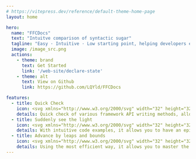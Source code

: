 ```yaml
---
# https://vitepress.dev/reference/default-theme-home-page
layout: home

hero:
  name: "FFCDocs"
  text: "Intuitve comparison of syntactic sugar"
  tagline: "Easy · Intuitive · Low starting point, helping developers easily select the appropriate framework"
  image: /image_src.png
  actions:
    - theme: brand
      text: Get Started
      link: '/web-site/declare-state'
    - theme: alt
      text: View on Github
      link: https://github.com/LQYld/FFCDocs

features:
  - title: Quick Check
    icon: <svg xmlns="http://www.w3.org/2000/svg" width="32" height="32" viewBox="0 0 128 128"><linearGradient id="ssvg-id-right-pointing-magnifying-glassa" x1="69.845" x2="69.845" y1="72.22" y2="82.027" gradientTransform="scale(-1 1) rotate(-45 4.557 224.572)" gradientUnits="userSpaceOnUse"><stop stop-color="#eee" offset="0"/><stop stop-color="#9E9E9E" offset="1"/></linearGradient><path fill="url(#ssvg-id-right-pointing-magnifying-glassa)" d="M29.22 90.08l8.45 8.5L71.46 64.6l-8.45-8.49z"/><path d="M63.02 60.37l4.22 4.24-29.56 29.72-4.22-4.24 29.56-29.72m0-4.26L29.23 90.09l8.45 8.49L71.47 64.6l-8.45-8.49z" fill="#424242" opacity=".2"/><radialGradient id="ssvg-id-right-pointing-magnifying-glassb" cx="43.358" cy="4.333" r="82.01" gradientTransform="matrix(-1.0004 0 0 1 128.03 0)" gradientUnits="userSpaceOnUse"><stop stop-color="#E0E0E0" offset="0"/><stop stop-color="#DBDBDB" offset=".227"/><stop stop-color="#CDCDCD" offset=".494"/><stop stop-color="#B5B5B5" offset=".779"/><stop stop-color="#9E9E9E" offset="1"/></radialGradient><path d="M54.33 16.02c-15.94 16.02-15.94 42 0 58.03s41.78 16.02 57.72 0 15.94-42 0-58.03-41.78-16.03-57.72 0z" fill="url(#ssvg-id-right-pointing-magnifying-glassb)"/><radialGradient id="ssvg-id-right-pointing-magnifying-glassc" cx="39.5" cy="75.25" r="49.092" gradientUnits="userSpaceOnUse"><stop stop-color="#FFA726" offset="0"/><stop stop-color="#FFA623" offset=".04"/><stop stop-color="#FF9800" offset=".517"/><stop stop-color="#FB8C00" offset="1"/></radialGradient><path d="M19.68 89.31c6.48-6.52 13.55-11.1 19.48-13.06 1.62-.54 3.07-1.49 4.28-2.71l1.78-1.79 10.75 10.8-1.78 1.79c-1.21 1.21-2.16 2.67-2.69 4.3-1.96 5.96-6.51 13.06-12.99 19.58-7.31 7.35-15.36 12.23-21.69 13.69l-.88.89a4.05 4.05 0 0 1-5.74 0l-1.59-1.6c-.37-.24-.71-.51-1.02-.81-.31-.31-.58-.65-.81-1.02l-1.59-1.6a4.086 4.086 0 0 1 0-5.77l.88-.89c1.45-6.35 6.3-14.45 13.61-21.8z" fill="url(#ssvg-id-right-pointing-magnifying-glassc)"/><path d="M83.19 7c10.1 0 19.59 3.95 26.73 11.13 14.75 14.83 14.75 38.97 0 53.8-7.14 7.18-16.63 11.13-26.73 11.13S63.6 79.11 56.46 71.93c-14.75-14.83-14.75-38.97 0-53.8C63.6 10.95 73.09 7 83.19 7m0-3a40.58 40.58 0 0 0-28.86 12.02c-15.94 16.02-15.94 42 0 58.03 7.97 8.01 18.41 12.02 28.86 12.02s20.89-4.01 28.86-12.02c15.94-16.02 15.94-42 0-58.03A40.597 40.597 0 0 0 83.19 4z" fill="#424242" opacity=".2"/><path d="M45.22 76l6.53 6.56c-1.42 1.52-2.49 3.29-3.1 5.15-1.89 5.75-6.36 12.46-12.27 18.4-6.64 6.68-14.21 11.49-20.23 12.88l-.84.19-.61.61-.88.89a1.042 1.042 0 0 1-1.48 0l-1.59-1.6-.23-.23-.27-.18c-.2-.13-.36-.26-.51-.41s-.28-.32-.41-.51l-.17-.28-.23-.23-1.59-1.6c-.42-.43-.42-1.12 0-1.54l.88-.89.61-.61.17-.82c1.38-6.06 6.17-13.67 12.82-20.35C27.73 85.49 34.4 81 40.12 79.1c1.84-.62 3.59-1.69 5.1-3.1m.01-4.25l-1.78 1.79c-1.21 1.21-2.66 2.17-4.28 2.71-5.93 1.97-12.99 6.55-19.48 13.06-7.31 7.35-12.17 15.44-13.61 21.8l-.89.89a4.086 4.086 0 0 0 0 5.77l1.59 1.6a5.676 5.676 0 0 0 1.83 1.83l1.59 1.6c.79.8 1.83 1.2 2.87 1.2s2.08-.4 2.87-1.2l.88-.89c6.32-1.45 14.38-6.34 21.69-13.69 6.48-6.52 11.04-13.62 12.99-19.58.54-1.63 1.49-3.09 2.69-4.3l1.78-1.79-10.74-10.8z" fill="#424242" opacity=".2"/><radialGradient id="ssvg-id-right-pointing-magnifying-glassd" cx="23.025" cy="23.5" r="65.078" gradientTransform="translate(38.548)" gradientUnits="userSpaceOnUse"><stop stop-color="#B3E5FC" offset="0"/><stop stop-color="#ADE3FC" offset=".17"/><stop stop-color="#9DDDFB" offset=".393"/><stop stop-color="#81D4FA" offset=".646"/><stop stop-color="#5CC7F8" offset=".919"/><stop stop-color="#4FC3F7" offset="1"/></radialGradient><path d="M106.64 21.46c12.9 12.97 12.9 34 0 46.98s-33.82 12.97-46.72 0-12.9-34 0-46.98 33.81-12.97 46.72 0z" fill="url(#ssvg-id-right-pointing-magnifying-glassd)"/><path d="M83.27 14.73c8.02 0 15.56 3.14 21.23 8.84 11.72 11.78 11.72 30.96 0 42.74-5.67 5.7-13.21 8.84-21.23 8.84s-15.56-3.14-21.23-8.84c-11.72-11.78-11.72-30.96 0-42.74 5.67-5.7 13.21-8.84 21.23-8.84m0-3c-8.46 0-16.91 3.24-23.36 9.73-12.9 12.97-12.9 34 0 46.98 6.45 6.49 14.91 9.73 23.36 9.73s16.91-3.24 23.36-9.73c12.9-12.97 12.9-34 0-46.98a32.816 32.816 0 0 0-23.36-9.73z" fill="#039BE5" opacity=".2"/><radialGradient id="ssvg-id-right-pointing-magnifying-glasse" cx="77.192" cy="74.667" r="12.886" gradientTransform="matrix(-1.0004 0 0 1 128.03 0)" gradientUnits="userSpaceOnUse"><stop stop-color="#E0E0E0" offset="0"/><stop stop-color="#9E9E9E" offset="1"/></radialGradient><path d="M40.81 77.1l9.99 10.05a2.873 2.873 0 0 0 4.09 0l.96-.97a2.915 2.915 0 0 0 0-4.11l-9.99-10.05a2.873 2.873 0 0 0-4.09 0l-.96.97a2.915 2.915 0 0 0 0 4.11z" fill="url(#ssvg-id-right-pointing-magnifying-glasse)"/><path d="M43.82 73.17c.14 0 .4.03.63.26l9.99 10.05c.35.36.35.93 0 1.29l-.96.97c-.23.23-.49.26-.63.26s-.4-.03-.63-.26l-9.99-10.05a.924.924 0 0 1 0-1.29l.96-.97c.23-.22.49-.26.63-.26m0-2c-.74 0-1.48.28-2.04.85l-.96.97a2.915 2.915 0 0 0 0 4.11l9.99 10.05c.56.57 1.3.85 2.04.85s1.48-.28 2.04-.85l.96-.97a2.915 2.915 0 0 0 0-4.11l-9.99-10.05c-.56-.56-1.3-.85-2.04-.85z" fill="#424242" opacity=".2"/></svg> 
    details: Quick check of various framework API writing methods, allowing you to query the information you want in the most agile way.
  - title: Suddenly see the light
    icon: <svg xmlns="http://www.w3.org/2000/svg" width="32" height="32" viewBox="0 0 512 512"><path fill="#FFE46A" d="M411.111 183.926c0-87.791-68.91-158.959-153.914-158.959S103.283 96.136 103.283 183.926c0 39.7 14.093 75.999 37.392 103.856h-.001l33.666 61.027c8.793 16.28 12.057 26.792 26.792 26.792h109.774c14.736 0 19.071-11.07 26.792-26.792l36.022-61.027h-.002c23.299-27.857 37.393-64.156 37.393-103.856z"/><path fill="#FFF0B7" d="M112.805 203.285c0-90.721 68.378-165.701 157.146-177.719a150.851 150.851 0 0 0-13.319-.599c-85.004 0-153.914 71.169-153.914 158.959c0 28.89 7.469 55.974 20.512 79.319c-6.75-18.749-10.425-38.932-10.425-59.96z"/><path fill="#FFDA00" d="M411.111 184.266c0-31.445-8.843-60.755-24.097-85.428a160.416 160.416 0 0 1 4.917 39.416c0 104.454-101.138 189.522-227.481 192.967l9.89 17.929c8.793 16.28 12.057 26.792 26.792 26.792h109.774c14.736 0 19.071-11.07 26.792-26.792l36.022-61.027h-.002c23.299-27.858 37.393-64.157 37.393-103.857z"/><path fill="#FAAF63" d="M321.905 211.203c.149-.131.297-.251.447-.395c2.787-2.667 5.082-6.921 3.161-10.867c-7.879-16.176-31.97-21.308-49.524-15.951c-.889.271-1.751.566-2.588.885c-9.562-5.583-21.434-6.925-32.001-3.569a35.399 35.399 0 0 0-3.678 1.394c-5.785-3.38-12.552-5.066-19.294-4.414c-14.112 1.365-26.375 12.81-28.805 26.752l-1.112.688c9.617 15.541 34.93 60.071 36.552 79.233c2.045 24.174.002 89.793-.019 90.453l11.994.379c.086-2.723 2.086-66.978-.019-91.844c-.938-11.087-7.722-28.758-20.164-52.521c-5.807-11.092-11.445-20.83-14.858-26.576c2.36-7.646 9.61-13.848 17.586-14.619c2.429-.235 4.893.037 7.251.729a22.68 22.68 0 0 0-2.32 3.638c-4.047 7.935-2.356 17.898 3.933 23.176c3.725 3.125 9.137 4.276 14.127 3c4.647-1.188 8.239-4.242 9.854-8.379c1.451-3.718 1.328-8.01-.367-12.756a30.665 30.665 0 0 0-4.05-7.655a28.134 28.134 0 0 1 13.61.744c-1.715 1.975-3.027 4.173-3.89 6.556c-1.844 5.101-1.029 11.163 2.128 15.822c2.721 4.016 6.856 6.403 11.348 6.551c.15.005.301.008.45.008c3.935 0 7.67-1.692 10.562-4.797c3.397-3.647 5.126-8.71 4.624-13.544c-.319-3.073-1.412-6.079-3.172-8.867c12.236-2.223 24.205 1.911 29.383 8.186c-3.125 5.2-9.542 16.11-16.178 28.785c-12.441 23.764-19.227 41.435-20.164 52.521c-2.104 24.866-.104 89.121-.019 91.844l11.994-.379c-.021-.66-2.064-66.275-.019-90.453c1.459-17.251 22.113-55.046 33.237-73.758zm-80.657-3.171c-.279.716-1.331 1.035-1.647 1.116c-1.25.319-2.665.086-3.442-.565c-2.015-1.691-2.453-5.599-.957-8.532a11.21 11.21 0 0 1 1.85-2.583c1.611 1.828 2.892 3.926 3.707 6.208c.665 1.86.843 3.449.489 4.356zm32.19.654c-.351.375-1.065.992-1.839.976c-.831-.027-1.489-.819-1.808-1.289c-.993-1.467-1.312-3.527-.776-5.009c.618-1.71 1.811-3.109 3.203-4.235c1.55 1.751 2.501 3.634 2.688 5.434c.144 1.371-.447 3.027-1.468 4.123z"/><path fill="#6B83A5" d="M315.932 402.701H197.897c-6.6 0-12 5.4-12 12v6.957c0 6.6 5.4 12 12 12h38.122c-11.367 4.229-23.369 14.285-23.369 25.946v4.68c9.123 10.254 17.619 28.081 33.802 28.081h21.89c12.748 0 21.804-13.762 32.836-28.081v-4.68c0-11.661-11.451-21.717-22.548-25.946h37.302c6.6 0 12-5.4 12-12v-6.957c0-6.6-5.4-12-12-12z"/><path fill="#ABBDDB" d="M324.406 402.701H189.423c-6.6 0-12-5.4-12-12v-6.957c0-6.6 5.4-12 12-12h134.983c6.6 0 12 5.4 12 12v6.957c0 6.6-5.4 12-12 12zm-7.007 49.915v-6.957c0-6.6-5.4-12-12-12H208.43c-6.6 0-12 5.4-12 12v6.957c0 6.6 5.4 12 12 12h96.969c6.6 0 12-5.4 12-12z"/></svg>
    details: With intuitive code examples, it allows you to have an epiphany and instantly understand how to achieve the same effect in different framework applications.
  - title: Advance by leaps and bounds
    icon: <svg xmlns="http://www.w3.org/2000/svg" width="32" height="32" viewBox="0 0 32 32"><g fill="none"><g clip-path="url(#f2117idv)"><path fill="url(#f2117idh)" d="M10.582 13.718c1.2-.442 2.367.725 1.925 1.926L9.89 22.758a1 1 0 0 1-1.646.362l-5.138-5.138a1 1 0 0 1 .362-1.645l7.115-2.62Z"/><path fill="url(#f2117id0)" d="M10.582 13.718c1.2-.442 2.367.725 1.925 1.926L9.89 22.758a1 1 0 0 1-1.646.362l-5.138-5.138a1 1 0 0 1 .362-1.645l7.115-2.62Z"/><path fill="url(#f2117idi)" d="M10.582 13.718c1.2-.442 2.367.725 1.925 1.926L9.89 22.758a1 1 0 0 1-1.646.362l-5.138-5.138a1 1 0 0 1 .362-1.645l7.115-2.62Z"/><path fill="url(#f2117idj)" d="M16.582 19.718c1.2-.442 2.367.725 1.925 1.926l-2.619 7.114a1 1 0 0 1-1.645.362l-5.138-5.138a1 1 0 0 1 .362-1.645l7.114-2.62Z"/><path fill="url(#f2117id1)" d="M16.582 19.718c1.2-.442 2.367.725 1.925 1.926l-2.619 7.114a1 1 0 0 1-1.645.362l-5.138-5.138a1 1 0 0 1 .362-1.645l7.114-2.62Z"/><path fill="url(#f2117id2)" d="M16.582 19.718c1.2-.442 2.367.725 1.925 1.926l-2.619 7.114a1 1 0 0 1-1.645.362l-5.138-5.138a1 1 0 0 1 .362-1.645l7.114-2.62Z"/><g filter="url(#f2117idr)"><path fill="url(#f2117idk)" d="M22.4 3.55a.15.15 0 0 1 .162.034l5.885 5.93a.15.15 0 0 1 .033.162c-1.41 3.46-3.353 7.14-5.954 9.742c-2.534 2.534-6.82 4.693-10.69 6.281l-5.491-5.492c1.588-3.87 3.747-8.155 6.281-10.689c2.61-2.61 6.304-4.557 9.773-5.967Z"/><path fill="url(#f2117id3)" d="M22.4 3.55a.15.15 0 0 1 .162.034l5.885 5.93a.15.15 0 0 1 .033.162c-1.41 3.46-3.353 7.14-5.954 9.742c-2.534 2.534-6.82 4.693-10.69 6.281l-5.491-5.492c1.588-3.87 3.747-8.155 6.281-10.689c2.61-2.61 6.304-4.557 9.773-5.967Z"/><path fill="url(#f2117id4)" d="M22.4 3.55a.15.15 0 0 1 .162.034l5.885 5.93a.15.15 0 0 1 .033.162c-1.41 3.46-3.353 7.14-5.954 9.742c-2.534 2.534-6.82 4.693-10.69 6.281l-5.491-5.492c1.588-3.87 3.747-8.155 6.281-10.689c2.61-2.61 6.304-4.557 9.773-5.967Z"/><path fill="url(#f2117id5)" d="M22.4 3.55a.15.15 0 0 1 .162.034l5.885 5.93a.15.15 0 0 1 .033.162c-1.41 3.46-3.353 7.14-5.954 9.742c-2.534 2.534-6.82 4.693-10.69 6.281l-5.491-5.492c1.588-3.87 3.747-8.155 6.281-10.689c2.61-2.61 6.304-4.557 9.773-5.967Z"/><path fill="url(#f2117id6)" d="M22.4 3.55a.15.15 0 0 1 .162.034l5.885 5.93a.15.15 0 0 1 .033.162c-1.41 3.46-3.353 7.14-5.954 9.742c-2.534 2.534-6.82 4.693-10.69 6.281l-5.491-5.492c1.588-3.87 3.747-8.155 6.281-10.689c2.61-2.61 6.304-4.557 9.773-5.967Z"/></g><g filter="url(#f2117ids)"><path fill="url(#f2117idl)" d="M24.5 11.062a3.36 3.36 0 1 1-6.719 0a3.36 3.36 0 0 1 6.719 0Z"/><path fill="url(#f2117id7)" d="M24.5 11.062a3.36 3.36 0 1 1-6.719 0a3.36 3.36 0 0 1 6.719 0Z"/></g><path fill="url(#f2117id8)" d="M23.466 11.062a2.326 2.326 0 1 1-4.651 0a2.326 2.326 0 0 1 4.651 0Z"/><g filter="url(#f2117idt)"><path fill="url(#f2117id9)" d="M2.423 29.533C1.716 28.826 2 23.922 4.5 22.922c0 0 2.5-1 4.111.6c1.611 1.6.889 3.4.889 3.4c-.707 2.121-3.717 2.964-4.071 2.61c-.195-.195.156-.55 0-.706c-.156-.157-.398.022-1.06.353c-.472.236-1.663.637-1.946.354Z"/><path fill="url(#f2117ida)" d="M2.423 29.533C1.716 28.826 2 23.922 4.5 22.922c0 0 2.5-1 4.111.6c1.611 1.6.889 3.4.889 3.4c-.707 2.121-3.717 2.964-4.071 2.61c-.195-.195.156-.55 0-.706c-.156-.157-.398.022-1.06.353c-.472.236-1.663.637-1.946.354Z"/></g><path fill="url(#f2117idm)" d="M6.06 20.982a1.5 1.5 0 0 1 2.122 0l3.535 3.536a1.5 1.5 0 0 1-2.12 2.121L6.06 23.104a1.5 1.5 0 0 1 0-2.122Z"/><path fill="url(#f2117idb)" d="M6.06 20.982a1.5 1.5 0 0 1 2.122 0l3.535 3.536a1.5 1.5 0 0 1-2.12 2.121L6.06 23.104a1.5 1.5 0 0 1 0-2.122Z"/><path fill="url(#f2117idc)" d="M6.06 20.982a1.5 1.5 0 0 1 2.122 0l3.535 3.536a1.5 1.5 0 0 1-2.12 2.121L6.06 23.104a1.5 1.5 0 0 1 0-2.122Z"/><path fill="url(#f2117idn)" d="M29.172 2.871c-.947-.947-2.608-.84-3.818-.424a57.55 57.55 0 0 0-2.714 1.007a.1.1 0 0 0-.034.163l5.81 5.849a.1.1 0 0 0 .162-.033a57.54 57.54 0 0 0 1.019-2.743c.41-1.194.74-2.654-.425-3.819Z"/><path fill="url(#f2117idd)" d="M29.172 2.871c-.947-.947-2.608-.84-3.818-.424a57.55 57.55 0 0 0-2.714 1.007a.1.1 0 0 0-.034.163l5.81 5.849a.1.1 0 0 0 .162-.033a57.54 57.54 0 0 0 1.019-2.743c.41-1.194.74-2.654-.425-3.819Z"/><path fill="url(#f2117ido)" d="M29.172 2.871c-.947-.947-2.608-.84-3.818-.424a57.55 57.55 0 0 0-2.714 1.007a.1.1 0 0 0-.034.163l5.81 5.849a.1.1 0 0 0 .162-.033a57.54 57.54 0 0 0 1.019-2.743c.41-1.194.74-2.654-.425-3.819Z"/><path fill="url(#f2117idp)" d="M13.582 16.718c1.2-.442 2.367.725 1.925 1.926l-2.618 7.114a1 1 0 0 1-1.646.362l-5.138-5.138a1 1 0 0 1 .362-1.645l7.115-2.62Z"/><path fill="url(#f2117ide)" d="M13.582 16.718c1.2-.442 2.367.725 1.925 1.926l-2.618 7.114a1 1 0 0 1-1.646.362l-5.138-5.138a1 1 0 0 1 .362-1.645l7.115-2.62Z"/><path fill="url(#f2117idf)" d="M13.582 16.718c1.2-.442 2.367.725 1.925 1.926l-2.618 7.114a1 1 0 0 1-1.646.362l-5.138-5.138a1 1 0 0 1 .362-1.645l7.115-2.62Z"/><path fill="url(#f2117idg)" d="M13.582 16.718c1.2-.442 2.367.725 1.925 1.926l-2.618 7.114a1 1 0 0 1-1.646.362l-5.138-5.138a1 1 0 0 1 .362-1.645l7.115-2.62Z"/><g filter="url(#f2117idu)"><path fill="url(#f2117idq)" d="m9.205 22.047l5.625-4.407l-3.625 6.438l-2-2.031Z"/></g></g><defs><radialGradient id="f2117id0" cx="0" cy="0" r="1" gradientTransform="matrix(7.52114 -2.73117 .46436 1.27875 2.398 17.063)" gradientUnits="userSpaceOnUse"><stop offset=".164" stop-color="#FF8DB0"/><stop offset="1" stop-color="#FF8DB0" stop-opacity="0"/></radialGradient><radialGradient id="f2117id1" cx="0" cy="0" r="1" gradientTransform="rotate(86.482 -4.515 18.853)scale(7.63907 6.58606)" gradientUnits="userSpaceOnUse"><stop offset=".757" stop-color="#E76CBE" stop-opacity="0"/><stop offset=".951" stop-color="#E76CBE"/></radialGradient><radialGradient id="f2117id2" cx="0" cy="0" r="1" gradientTransform="matrix(2.84378 -4.43748 1.94916 1.24913 13.454 26.234)" gradientUnits="userSpaceOnUse"><stop stop-color="#FF5898"/><stop offset="1" stop-color="#FF5898" stop-opacity="0"/></radialGradient><radialGradient id="f2117id3" cx="0" cy="0" r="1" gradientTransform="matrix(-13.22128 -10.16449 19.10663 -24.85262 23.97 21.577)" gradientUnits="userSpaceOnUse"><stop offset=".811" stop-color="#E7E5E5" stop-opacity="0"/><stop offset="1" stop-color="#E7E5E5"/></radialGradient><radialGradient id="f2117id4" cx="0" cy="0" r="1" gradientTransform="matrix(5.34972 -8.21554 3.86123 2.51432 9.181 21.31)" gradientUnits="userSpaceOnUse"><stop offset=".281" stop-color="#B5A3A5"/><stop offset="1" stop-color="#B5A3A5" stop-opacity="0"/></radialGradient><radialGradient id="f2117id5" cx="0" cy="0" r="1" gradientTransform="rotate(-73.625 16.594 5.807)scale(8.69119 1.4727)" gradientUnits="userSpaceOnUse"><stop offset=".208" stop-color="#B28F96"/><stop offset="1" stop-color="#B28F96" stop-opacity="0"/></radialGradient><radialGradient id="f2117id6" cx="0" cy="0" r="1" gradientTransform="matrix(-9.68 8.93746 -2.77498 -3.00553 27.11 7.11)" gradientUnits="userSpaceOnUse"><stop stop-color="#FAECF1"/><stop offset="1" stop-color="#FAECF1" stop-opacity="0"/></radialGradient><radialGradient id="f2117id7" cx="0" cy="0" r="1" gradientTransform="rotate(90 5.04 16.102)scale(3.35938)" gradientUnits="userSpaceOnUse"><stop offset=".587" stop-color="#93859B"/><stop offset="1" stop-color="#93859B" stop-opacity="0"/></radialGradient><radialGradient id="f2117id8" cx="0" cy="0" r="1" gradientTransform="matrix(0 -4.84559 4.45626 0 21.14 13.388)" gradientUnits="userSpaceOnUse"><stop stop-color="#72CDFF"/><stop offset=".738" stop-color="#66ACFF"/><stop offset="1" stop-color="#3B57F4"/></radialGradient><radialGradient id="f2117id9" cx="0" cy="0" r="1" gradientTransform="matrix(-4.10578 4.10578 -3.22724 -3.22724 8.191 24.247)" gradientUnits="userSpaceOnUse"><stop stop-color="#D46213"/><stop offset="1" stop-color="#FF9542"/></radialGradient><radialGradient id="f2117ida" cx="0" cy="0" r="1" gradientTransform="matrix(-4.72447 -5.39938 5.69005 -4.9788 8.304 28.97)" gradientUnits="userSpaceOnUse"><stop offset=".871" stop-color="#FFC484" stop-opacity="0"/><stop offset="1" stop-color="#FFC484"/></radialGradient><radialGradient id="f2117idb" cx="0" cy="0" r="1" gradientTransform="matrix(.34375 1.59375 -1.40812 .30371 6.83 21.453)" gradientUnits="userSpaceOnUse"><stop stop-color="#8E839A"/><stop offset="1" stop-color="#8E839A" stop-opacity="0"/></radialGradient><radialGradient id="f2117idc" cx="0" cy="0" r="1" gradientTransform="matrix(4.16202 4.61197 -2.4175 2.18165 7.207 22.418)" gradientUnits="userSpaceOnUse"><stop offset=".86" stop-color="#6175B9" stop-opacity="0"/><stop offset="1" stop-color="#6175B9"/></radialGradient><radialGradient id="f2117idd" cx="0" cy="0" r="1" gradientTransform="rotate(135 13.469 8.126)scale(8.24677 1.9797)" gradientUnits="userSpaceOnUse"><stop offset=".189" stop-color="#FF5971"/><stop offset="1" stop-color="#FF5971" stop-opacity="0"/></radialGradient><radialGradient id="f2117ide" cx="0" cy="0" r="1" gradientTransform="matrix(6.96875 -2.65623 .69538 1.82436 6.236 19.422)" gradientUnits="userSpaceOnUse"><stop stop-color="#FF95AF"/><stop offset="1" stop-color="#FF95AF" stop-opacity="0"/></radialGradient><radialGradient id="f2117idf" cx="0" cy="0" r="1" gradientTransform="matrix(3.27669 3.24305 -.95797 .9679 5.398 20.308)" gradientUnits="userSpaceOnUse"><stop offset=".382" stop-color="#E14678"/><stop offset="1" stop-color="#E14678" stop-opacity="0"/></radialGradient><radialGradient id="f2117idg" cx="0" cy="0" r="1" gradientTransform="matrix(.6875 7.375 -7.85914 .73263 11.58 19.14)" gradientUnits="userSpaceOnUse"><stop offset=".832" stop-color="#E67BC7" stop-opacity="0"/><stop offset="1" stop-color="#E67BC7"/></radialGradient><linearGradient id="f2117idh" x1="8.111" x2="3.111" y1="17.308" y2="16.484" gradientUnits="userSpaceOnUse"><stop stop-color="#EE2452"/><stop offset="1" stop-color="#F63E7A"/></linearGradient><linearGradient id="f2117idi" x1="4.905" x2="5.72" y1="19.733" y2="18.938" gradientUnits="userSpaceOnUse"><stop offset=".491" stop-color="#DD467C"/><stop offset="1" stop-color="#DD467C" stop-opacity="0"/></linearGradient><linearGradient id="f2117idj" x1="17.892" x2="11.674" y1="21.672" y2="26.551" gradientUnits="userSpaceOnUse"><stop stop-color="#F83267"/><stop offset="1" stop-color="#FF3190"/></linearGradient><linearGradient id="f2117idk" x1="13.486" x2="22.298" y1="8.672" y2="17.547" gradientUnits="userSpaceOnUse"><stop stop-color="#CCBBC0"/><stop offset="1" stop-color="#EAD2EC"/></linearGradient><linearGradient id="f2117idl" x1="17.781" x2="24.5" y1="10.491" y2="11.062" gradientUnits="userSpaceOnUse"><stop stop-color="#A796A0"/><stop offset="1" stop-color="#A5959F"/></linearGradient><linearGradient id="f2117idm" x1="5.798" x2="11.298" y1="21.953" y2="27.359" gradientUnits="userSpaceOnUse"><stop stop-color="#452860"/><stop offset="1" stop-color="#51509F"/></linearGradient><linearGradient id="f2117idn" x1="29.177" x2="25.501" y1="2.876" y2="6.552" gradientUnits="userSpaceOnUse"><stop stop-color="#FF3745"/><stop offset="1" stop-color="#ED224B"/></linearGradient><linearGradient id="f2117ido" x1="25.822" x2="26.189" y1="6.797" y2="6.414" gradientUnits="userSpaceOnUse"><stop stop-color="#D2575E"/><stop offset="1" stop-color="#F93251" stop-opacity="0"/></linearGradient><linearGradient id="f2117idp" x1="15.16" x2="8.674" y1="17.065" y2="23.551" gradientUnits="userSpaceOnUse"><stop stop-color="#FF2644"/><stop offset="1" stop-color="#FF2982"/></linearGradient><linearGradient id="f2117idq" x1="13.986" x2="9.861" y1="18.109" y2="22.422" gradientUnits="userSpaceOnUse"><stop stop-color="#FF5970"/><stop offset="1" stop-color="#FF5794"/></linearGradient><filter id="f2117idr" width="22.396" height="22.659" x="6.095" y="3.04" color-interpolation-filters="sRGB" filterUnits="userSpaceOnUse"><feFlood flood-opacity="0" result="BackgroundImageFix"/><feBlend in="SourceGraphic" in2="BackgroundImageFix" result="shape"/><feColorMatrix in="SourceAlpha" result="hardAlpha" values="0 0 0 0 0 0 0 0 0 0 0 0 0 0 0 0 0 0 127 0"/><feOffset dx="-.25" dy="-.5"/><feGaussianBlur stdDeviation=".75"/><feComposite in2="hardAlpha" k2="-1" k3="1" operator="arithmetic"/><feColorMatrix values="0 0 0 0 0.745098 0 0 0 0 0.772549 0 0 0 0 0.952941 0 0 0 1 0"/><feBlend in2="shape" result="effect1_innerShadow_18_13076"/></filter><filter id="f2117ids" width="8.719" height="8.719" x="16.781" y="6.953" color-interpolation-filters="sRGB" filterUnits="userSpaceOnUse"><feFlood flood-opacity="0" result="BackgroundImageFix"/><feColorMatrix in="SourceAlpha" result="hardAlpha" values="0 0 0 0 0 0 0 0 0 0 0 0 0 0 0 0 0 0 127 0"/><feOffset dy=".25"/><feGaussianBlur stdDeviation=".5"/><feComposite in2="hardAlpha" operator="out"/><feColorMatrix values="0 0 0 0 0.866667 0 0 0 0 0.764706 0 0 0 0 0.847059 0 0 0 1 0"/><feBlend in2="BackgroundImageFix" result="effect1_dropShadow_18_13076"/><feBlend in="SourceGraphic" in2="effect1_dropShadow_18_13076" result="shape"/><feColorMatrix in="SourceAlpha" result="hardAlpha" values="0 0 0 0 0 0 0 0 0 0 0 0 0 0 0 0 0 0 127 0"/><feOffset dx="-.1" dy=".1"/><feGaussianBlur stdDeviation=".05"/><feComposite in2="hardAlpha" k2="-1" k3="1" operator="arithmetic"/><feColorMatrix values="0 0 0 0 0.721569 0 0 0 0 0.690196 0 0 0 0 0.701961 0 0 0 1 0"/><feBlend in2="shape" result="effect2_innerShadow_18_13076"/><feColorMatrix in="SourceAlpha" result="hardAlpha" values="0 0 0 0 0 0 0 0 0 0 0 0 0 0 0 0 0 0 127 0"/><feOffset dx=".1" dy="-.1"/><feGaussianBlur stdDeviation=".05"/><feComposite in2="hardAlpha" k2="-1" k3="1" operator="arithmetic"/><feColorMatrix values="0 0 0 0 0.615686 0 0 0 0 0.560784 0 0 0 0 0.65098 0 0 0 1 0"/><feBlend in2="effect2_innerShadow_18_13076" result="effect3_innerShadow_18_13076"/></filter><filter id="f2117idt" width="7.574" height="7.217" x="2.088" y="22.413" color-interpolation-filters="sRGB" filterUnits="userSpaceOnUse"><feFlood flood-opacity="0" result="BackgroundImageFix"/><feBlend in="SourceGraphic" in2="BackgroundImageFix" result="shape"/><feColorMatrix in="SourceAlpha" result="hardAlpha" values="0 0 0 0 0 0 0 0 0 0 0 0 0 0 0 0 0 0 127 0"/><feOffset dy="-.2"/><feGaussianBlur stdDeviation=".2"/><feComposite in2="hardAlpha" k2="-1" k3="1" operator="arithmetic"/><feColorMatrix values="0 0 0 0 0.847059 0 0 0 0 0.505882 0 0 0 0 0.360784 0 0 0 1 0"/><feBlend in2="shape" result="effect1_innerShadow_18_13076"/></filter><filter id="f2117idu" width="7.625" height="8.438" x="8.205" y="16.64" color-interpolation-filters="sRGB" filterUnits="userSpaceOnUse"><feFlood flood-opacity="0" result="BackgroundImageFix"/><feBlend in="SourceGraphic" in2="BackgroundImageFix" result="shape"/><feGaussianBlur result="effect1_foregroundBlur_18_13076" stdDeviation=".5"/></filter><clipPath id="f2117idv"><path fill="#fff" d="M0 0h32v32H0z"/></clipPath></defs></g></svg>
    details: Using the most efficient way, it allows you to master the common framework applications in the market with agility.
---
```


<script setup>
import {
  VPTeamPage,
  VPTeamPageTitle,
  VPTeamMembers,
} from 'vitepress/theme';
import VPFeatures from 'vitepress/dist/client/theme-default/components/VPFeatures.vue';
import { fw_logo_map } from './common/config';
import {
    members,
    marginMarko,
    web_site,
    ssr_site,
    server_site,
    atomicCss_site,
    cSSPreprocsssor_site,
    frontendBuildTooling_site,
    packageManagers_site,
    javaScriptRuntime_site,
    cross_platform_desktop_application_site,
    javaScript_testing_site,
    superset_of_javascript
} from './common/home_site_config';

</script>
  
  <VPTeamPageTitle>
    <template #lead>
      Web Site
    </template>
  </VPTeamPageTitle>
  <VPFeatures :features="web_site"/>

  <VPTeamPageTitle>
    <template #lead>
      Server Site <Badge type="warning">Under preparation</Badge>
    </template>
  </VPTeamPageTitle>
  <VPFeatures :features="server_site"/>

  <VPTeamPageTitle>
    <template #lead>
      Web SSR <Badge type="warning">Under preparation</Badge>
    </template>
  </VPTeamPageTitle>
  <VPFeatures :features="ssr_site"/>

  <VPTeamPageTitle>
    <template #lead>
      Cross-platform desktop application <Badge type="warning">Cross-platform desktop application</Badge>
    </template>
  </VPTeamPageTitle>
  <VPFeatures :features="cross_platform_desktop_application_site"/>

  <VPTeamPageTitle>
    <template #lead>
      Atomic Css <Badge type="warning">Under preparation</Badge>
    </template>
  </VPTeamPageTitle>
  <VPFeatures :features="atomicCss_site"/>

  <VPTeamPageTitle>
    <template #lead>
      CSS Preprocsssor <Badge type="warning">Under preparation</Badge>
    </template>
  </VPTeamPageTitle>
 <VPFeatures :features="cSSPreprocsssor_site"/>

  <VPTeamPageTitle>
    <template #lead>
      JavaScript Testing <Badge type="warning">Under preparation</Badge>
    </template>
  </VPTeamPageTitle>
 <VPFeatures :features="javaScript_testing_site"/>

  <VPTeamPageTitle>
    <template #lead>
      Frontend Build Tooling <Badge type="warning">Under preparation</Badge>
    </template>
  </VPTeamPageTitle>
 <VPFeatures :features="frontendBuildTooling_site"/>

  <VPTeamPageTitle>
    <template #lead>
      Package managers <Badge type="warning">Under preparation</Badge>
    </template>
  </VPTeamPageTitle>
 <VPFeatures :features="packageManagers_site"/>

  <VPTeamPageTitle>
    <template #lead>
      JavaScript runtime <Badge type="warning">Under preparation</Badge>
    </template>
  </VPTeamPageTitle>
 <VPFeatures :features="javaScriptRuntime_site"/>

  <VPTeamPageTitle>
    <template #lead>
      Superset of javascript <Badge type="warning">Under preparation</Badge>
    </template>
  </VPTeamPageTitle>
 <VPFeatures :features="superset_of_javascript"/>

  <VPTeamPageTitle>
    <template #lead>
      Meet The Contributors
    </template>
  </VPTeamPageTitle>
  <VPTeamMembers
     size="small"
    :members="members"
  />